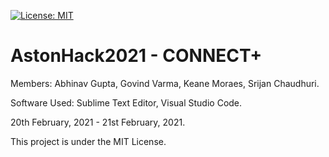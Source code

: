 [![License: MIT](https://img.shields.io/badge/License-MIT-yellow.svg)](https://raw.githubusercontent.com/AbhinavGupta2002/AstonHack2021/main/LICENSE)

# AstonHack2021 - CONNECT+
Members: Abhinav Gupta, Govind Varma, Keane Moraes, Srijan Chaudhuri.

Software Used: Sublime Text Editor, Visual Studio Code.

20th February, 2021 - 21st February, 2021.

This project is under the MIT License.
